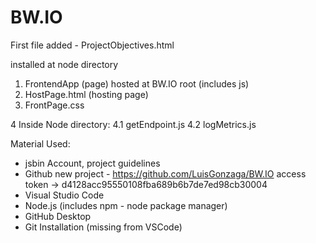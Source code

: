 # BW.IO

First file added - ProjectObjectives.html

installed at node directory

1. FrontendApp (page) hosted at BW.IO root (includes js)
2. HostPage.html (hosting page)
3. FrontPage.css

4 Inside Node directory:
4.1 getEndpoint.js
4.2 logMetrics.js

Material Used:
- jsbin Account, project guidelines
- Github new project - https://github.com/LuisGonzaga/BW.IO
 access token  -> d4128acc95550108fba689b6b7de7ed98cb30004
- Visual Studio Code
- Node.js (includes npm - node package manager)
- GitHub Desktop
- Git Installation (missing from VSCode)
